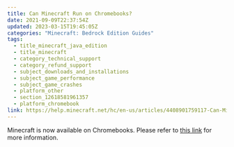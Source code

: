 ```yaml
---
title: Can Minecraft Run on Chromebooks?
date: 2021-09-09T22:37:54Z
updated: 2023-03-15T19:45:05Z
categories: "Minecraft: Bedrock Edition Guides"
tags:
  - title_minecraft_java_edition
  - title_minecraft
  - category_technical_support
  - category_refund_support
  - subject_downloads_and_installations
  - subject_game_performance
  - subject_game_crashes
  - platform_other
  - section_12618581961357
  - platform_chromebook
link: https://help.minecraft.net/hc/en-us/articles/4408901759117-Can-Minecraft-Run-on-Chromebooks-
---
```


Minecraft is now available on Chromebooks. Please refer to [this link](../Minecraft-Bedrock-Edition-Technical/Minecraft-for-Chromebook-FAQ.md) for more information.
